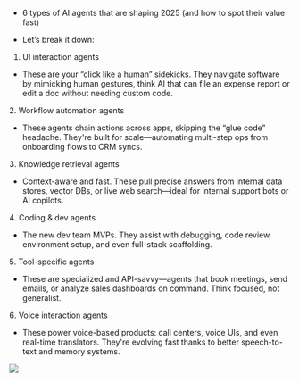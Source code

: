 * 6 types of AI agents that are shaping 2025 (and how to spot their value fast)

* Let’s break it down:
1. UI interaction agents
  * These are your “click like a human” sidekicks. They navigate software by mimicking human gestures, think AI that can file an expense report or edit a doc without needing custom code.

2️. Workflow automation agents
  * These agents chain actions across apps, skipping the “glue code” headache. They're built for scale—automating multi-step ops from onboarding flows to CRM syncs.

3️. Knowledge retrieval agents
  * Context-aware and fast. These pull precise answers from internal data stores, vector DBs, or live web search—ideal for internal support bots or AI copilots.

4️. Coding & dev agents
  * The new dev team MVPs. They assist with debugging, code review, environment setup, and even full-stack scaffolding.

5️. Tool-specific agents
  * These are specialized and API-savvy—agents that book meetings, send emails, or analyze sales dashboards on command. Think focused, not generalist.

6️. Voice interaction agents
  * These power voice-based products: call centers, voice UIs, and even real-time translators. They're evolving fast thanks to better speech-to-text and memory systems.

<img src="6 type of ai agents 2025.gif"/>
